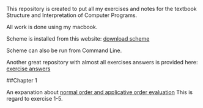 This repository is created to put all my exercises and notes for the textbook Structure and Interpretation of Computer Programs.

All work is done using my macbook.

Scheme is installed from this website: [download scheme](https://stackoverflow.com/questions/12322434/how-to-install-mit-scheme-on-mac/31601331#31601331)

Scheme can also be run from Command Line.

Another great repository with almost all exercises answers is provided here: [exercise answers](https://github.com/numbbbbb/sicp)

##Chapter 1

An expanation about [normal order and applicative order evaluation](https://stackoverflow.com/questions/16036139/seek-for-some-explanation-on-sicp-exercise-1-5) This is regard to exercise 1-5.

